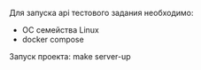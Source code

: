 Для запуска api тестового задания необходимо:
- ОС семейства Linux
- docker compose

Запуск проекта:
make server-up